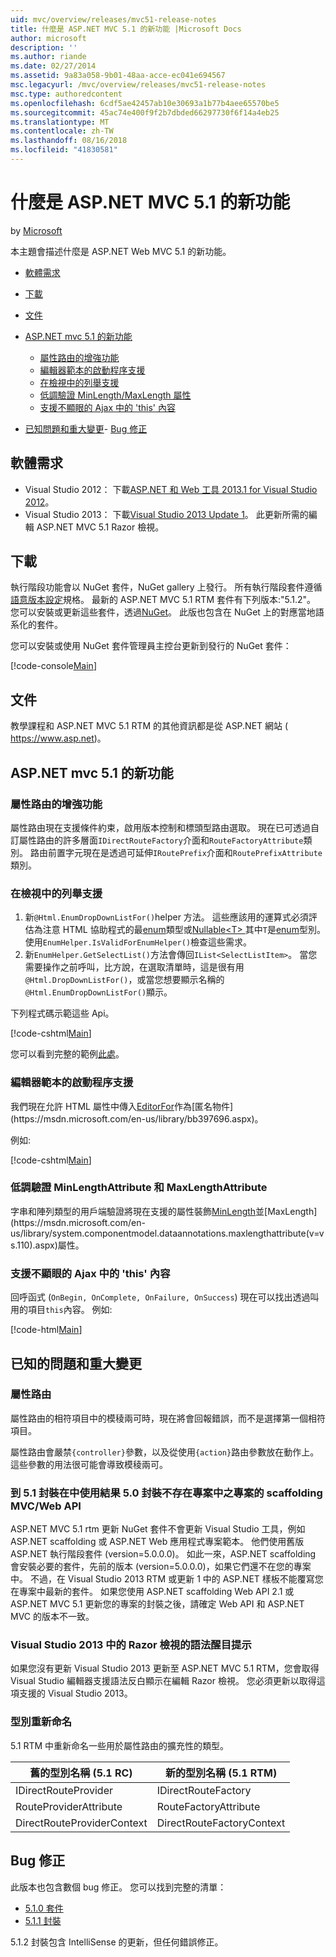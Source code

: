 ```yaml
---
uid: mvc/overview/releases/mvc51-release-notes
title: 什麼是 ASP.NET MVC 5.1 的新功能 |Microsoft Docs
author: microsoft
description: ''
ms.author: riande
ms.date: 02/27/2014
ms.assetid: 9a83a058-9b01-48aa-acce-ec041e694567
msc.legacyurl: /mvc/overview/releases/mvc51-release-notes
msc.type: authoredcontent
ms.openlocfilehash: 6cdf5ae42457ab10e30693a1b77b4aee65570be5
ms.sourcegitcommit: 45ac74e400f9f2b7dbded66297730f6f14a4eb25
ms.translationtype: MT
ms.contentlocale: zh-TW
ms.lasthandoff: 08/16/2018
ms.locfileid: "41830581"
---
```

<a name="whats-new-in-aspnet-mvc-51"></a>什麼是 ASP.NET MVC 5.1 的新功能
====================
by [Microsoft](https://github.com/microsoft)

本主題會描述什麼是 ASP.NET Web MVC 5.1 的新功能。

- [軟體需求](#SoftwareRequirements)
- [下載](#download)
- [文件](#documentation)
- [ASP.NET mvc 5.1 的新功能](#new-features)

    - [屬性路由的增強功能](#AttributeRouting)
    - [編輯器範本的啟動程序支援](#Bootstrap)
    - [在檢視中的列舉支援](#Enum)
    - [低調驗證 MinLength/MaxLength 屬性](#Unobtrusive)
    - [支援不顯眼的 Ajax 中的 'this' 內容](#thisContext)
- [已知問題和重大變更](#KnownBreakingChanges)- [Bug 修正](#bug-fixes)

<a id="SoftwareRequirements"></a>
## <a name="software-requirements"></a>軟體需求

- Visual Studio 2012： 下載[ASP.NET 和 Web 工具 2013.1 for Visual Studio 2012](https://go.microsoft.com/fwlink/?LinkId=390062)。
- Visual Studio 2013： 下載[Visual Studio 2013 Update 1](https://go.microsoft.com/fwlink/?LinkId=390064)。 此更新所需的編輯 ASP.NET MVC 5.1 Razor 檢視。

<a id="download"></a>
## <a name="download"></a>下載

執行階段功能會以 NuGet 套件，NuGet gallery 上發行。 所有執行階段套件遵循[語意版本設定](http://semver.org/)規格。 最新的 ASP.NET MVC 5.1 RTM 套件有下列版本:"5.1.2"。 您可以安裝或更新這些套件，透過[NuGet](http://www.nuget.org/packages/Microsoft.AspNet.Mvc/)。 此版也包含在 NuGet 上的對應當地語系化的套件。

您可以安裝或使用 NuGet 套件管理員主控台更新到發行的 NuGet 套件：

[!code-console[Main](mvc51-release-notes/samples/sample1.cmd)]

<a id="documentation"></a>
## <a name="documentation"></a>文件

教學課程和 ASP.NET MVC 5.1 RTM 的其他資訊都是從 ASP.NET 網站 ( https://www.asp.net)。 

<a id="new-features"></a>
## <a name="new-features-in-aspnet-mvc-51"></a>ASP.NET mvc 5.1 的新功能

<a id="AttributeRouting"></a>

### <a name="attribute-routing-improvements"></a>屬性路由的增強功能

 屬性路由現在支援條件約束，啟用版本控制和標頭型路由選取。 現在已可透過自訂屬性路由的許多層面`IDirectRouteFactory`介面和`RouteFactoryAttribute`類別。 路由前置字元現在是透過可延伸`IRoutePrefix`介面和`RoutePrefixAttribute`類別。 

<a id="Enum"></a>

### <a name="enum-support-in-views"></a>在檢視中的列舉支援

1. 新`@Html.EnumDropDownListFor()`helper 方法。 這些應該用的運算式必須評估為注意 HTML 協助程式的最[enum](https://msdn.microsoft.com/en-us/library/cc138362.aspx)類型或[Nullable&lt;T&gt; ](https://msdn.microsoft.com/en-us/library/2cf62fcy.aspx)其中`T`是[enum](https://msdn.microsoft.com/en-us/library/cc138362.aspx)型別。 使用`EnumHelper.IsValidForEnumHelper()`檢查這些需求。
2. 新`EnumHelper.GetSelectList()`方法會傳回`IList<SelectListItem>`。 當您需要操作之前呼叫，比方說，在選取清單時，這是很有用`@Html.DropDownListFor()`，或當您想要顯示名稱的`@Html.EnumDropDownListFor()`顯示。

下列程式碼示範這些 Api。

[!code-cshtml[Main](mvc51-release-notes/samples/sample2.cshtml)]

您可以看到完整的範例[此處](https://aspnet.codeplex.com/SourceControl/latest#Samples/MVC/EnumSample/)。

<a id="Bootstrap"></a>

### <a name="bootstrap-support-for-editor-templates"></a>編輯器範本的啟動程序支援

我們現在允許 HTML 屬性中傳入[EditorFor](https://msdn.microsoft.com/en-us/library/system.web.mvc.html.editorextensions.editorfor(v=vs.100).aspx)作為[匿名物件](https://msdn.microsoft.com/en-us/library/bb397696.aspx)。

例如: 

[!code-cshtml[Main](mvc51-release-notes/samples/sample3.cshtml)]

<a id="Unobtrusive"></a>

### <a name="unobtrusive-validation-for-minlengthattribute-and-maxlengthattribute"></a>低調驗證 MinLengthAttribute 和 MaxLengthAttribute

字串和陣列類型的用戶端驗證將現在支援的屬性裝飾[MinLength](https://msdn.microsoft.com/en-us/library/system.componentmodel.dataannotations.minlengthattribute(v=vs.110).aspx)並[MaxLength](https://msdn.microsoft.com/en-us/library/system.componentmodel.dataannotations.maxlengthattribute(v=vs.110).aspx)屬性。

<a id="thisContext"></a>

### <a name="supporting-the-this-context-in-unobtrusive-ajax"></a>支援不顯眼的 Ajax 中的 'this' 內容

回呼函式 (`OnBegin, OnComplete, OnFailure, OnSuccess`) 現在可以找出透過叫用的項目`this`內容。 例如: 

[!code-html[Main](mvc51-release-notes/samples/sample4.html)]

<a id="KnownBreakingChanges"></a>

## <a name="known-issues-and-breaking-changes"></a>已知的問題和重大變更

### <a name="attribute-routing"></a>屬性路由

屬性路由的相符項目中的模稜兩可時，現在將會回報錯誤，而不是選擇第一個相符項目。

屬性路由會嚴禁`{controller}`參數，以及從使用`{action}`路由參數放在動作上。 這些參數的用法很可能會導致模稜兩可。 

### <a name="scaffolding-mvcweb-api-into-a-project-with-51-packages-results-in-50-packages-for-ones-that-dont-already-exist-in-the-project"></a>到 5.1 封裝在中使用結果 5.0 封裝不存在專案中之專案的 scaffolding MVC/Web API

ASP.NET MVC 5.1 rtm 更新 NuGet 套件不會更新 Visual Studio 工具，例如 ASP.NET scaffolding 或 ASP.NET Web 應用程式專案範本。 他們使用舊版 ASP.NET 執行階段套件 (version=5.0.0.0)。 如此一來，ASP.NET scaffolding 會安裝必要的套件，先前的版本 (version=5.0.0.0)，如果它們還不在您的專案中。 不過，在 Visual Studio 2013 RTM 或更新 1 中的 ASP.NET 樣板不能覆寫您在專案中最新的套件。 如果您使用 ASP.NET scaffolding Web API 2.1 或 ASP.NET MVC 5.1 更新您的專案的封裝之後，請確定 Web API 和 ASP.NET MVC 的版本不一致。 

### <a name="syntax-highlighting-for-razor-views-in-visual-studio-2013"></a>Visual Studio 2013 中的 Razor 檢視的語法醒目提示

如果您沒有更新 Visual Studio 2013 更新至 ASP.NET MVC 5.1 RTM，您會取得 Visual Studio 編輯器支援語法反白顯示在編輯 Razor 檢視。 您必須更新以取得這項支援的 Visual Studio 2013。 

### <a name="type-renames"></a>型別重新命名

5.1 RTM 中重新命名一些用於屬性路由的擴充性的類型。

| **舊的型別名稱 (5.1 RC)** | **新的型別名稱 (5.1 RTM)** |
| --- | --- |
| IDirectRouteProvider | IDirectRouteFactory |
| RouteProviderAttribute | RouteFactoryAttribute |
| DirectRouteProviderContext | DirectRouteFactoryContext |

<a id="bug-fixes"></a>
## <a name="bug-fixes"></a>Bug 修正

此版本也包含數個 bug 修正。 您可以找到完整的清單：

- [5.1.0 套件](https://aspnetwebstack.codeplex.com/workitem/list/advanced?keyword=&amp;status=Closed&amp;type=All&amp;priority=All&amp;release=v5.1%20Preview|v5.1%20RTM&amp;assignedTo=All&amp;component=MVC&amp;sortField=AssignedTo&amp;sortDirection=Ascending&amp;page=0&amp;reasonClosed=Fixed)
- [5.1.1 封裝](https://aspnetwebstack.codeplex.com/workitem/list/advanced?keyword=&amp;status=All&amp;type=All&amp;priority=All&amp;release=v5.1.1%20RTM&amp;assignedTo=All&amp;component=MVC&amp;sortField=AssignedTo&amp;sortDirection=Ascending&amp;page=0&amp;reasonClosed=Fixed)

5.1.2 封裝包含 IntelliSense 的更新，但任何錯誤修正。
